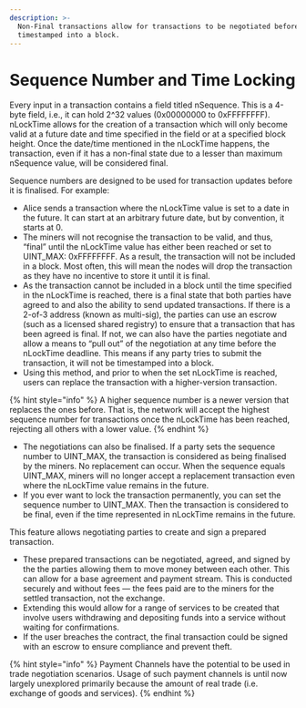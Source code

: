 ```yaml
---
description: >-
  Non-Final transactions allow for transactions to be negotiated before being
  timestamped into a block.
---
```


# Sequence Number and Time Locking

Every input in a transaction contains a field titled nSequence. This is a 4-byte field, i.e., it can hold 2^32 values (0x00000000 to 0xFFFFFFFF). nLockTime allows for the creation of a transaction which will only become valid at a future date and time specified in the field or at a specified block height. Once the date/time mentioned in the nLockTime happens, the transaction, even if it has a non-final state due to a lesser than maximum nSequence value, will be considered final.

Sequence numbers are designed to be used for transaction updates before it is finalised. For example:

* Alice sends a transaction where the nLockTime value is set to a date in the future. It can start at an arbitrary future date, but by convention, it starts at 0.
* The miners will not recognise the transaction to be valid, and thus, “final” until the nLockTime value has either been reached or set to UINT\_MAX: 0xFFFFFFFF. As a result, the transaction will not be included in a block. Most often, this will mean the nodes will drop the transaction as they have no incentive to store it until it is final.
* As the transaction cannot be included in a block until the time specified in the nLockTime is reached, there is a final state that both parties have agreed to and also the ability to send updated transactions. If there is a 2-of-3 address (known as multi-sig), the parties can use an escrow (such as a licensed shared registry) to ensure that a transaction that has been agreed is final. If not, we can also have the parties negotiate and allow a means to “pull out” of the negotiation at any time before the nLockTime deadline. This means if any party tries to submit the transaction, it will not be timestamped into a block.
* Using this method, and prior to when the set nLockTime is reached, users can replace the transaction with a higher-version transaction.

{% hint style="info" %}
A higher sequence number is a newer version that replaces the ones before. That is, the network will accept the highest sequence number for transactions once the nLockTime has been reached, rejecting all others with a lower value.
{% endhint %}

* The negotiations can also be finalised. If a party sets the sequence number to UINT\_MAX, the transaction is considered as being finalised by the miners. No replacement can occur. When the sequence equals UINT\_MAX, miners will no longer accept a replacement transaction even where the nLockTime value remains in the future.
* If you ever want to lock the transaction permanently, you can set the sequence number to UINT\_MAX. Then the transaction is considered to be final, even if the time represented in nLockTime remains in the future.

This feature allows negotiating parties to create and sign a prepared transaction.

* These prepared transactions can be negotiated, agreed, and signed by the the parties allowing them to move money between each other. This can allow for a base agreement and payment stream. This is conducted securely and without fees — the fees paid are to the miners for the settled transaction, not the exchange.
* Extending this would allow for a range of services to be created that involve users withdrawing and depositing funds into a service without waiting for confirmations.
* If the user breaches the contract, the final transaction could be signed with an escrow to ensure compliance and prevent theft.

{% hint style="info" %}
Payment Channels have the potential to be used in trade negotiation scenarios. Usage of such payment channels is until now largely unexplored primarily because the amount of real trade (i.e. exchange of goods and services).
{% endhint %}
